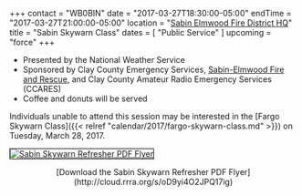 +++
contact = "WB0BIN"
date = "2017-03-27T18:30:00-05:00"
endTime = "2017-03-27T21:00:00-05:00"
location = "[Sabin Elmwood Fire District HQ](/places/sabin-elmwood-fire-district-headquarters)"
title = "Sabin Skywarn Class"
dates = [ "Public Service" ]
upcoming = "force"
+++
* Presented by the National Weather Service
* Sponsored by Clay County Emergency Services, [Sabin-Elmwood Fire and Rescue](http://www.sabin-elmwoodfire.com/), and Clay County Amateur Radio Emergency Services (CCARES)
* Coffee and donuts will be served

Individuals unable to attend this session may be interested in the
[Fargo Skywarn Class]({{< relref "calendar/2017/fargo-skywarn-class.md" >}})
on Tuesday, March 28, 2017.

<a data-flickr-embed="true"  href="http://cloud.rrra.org/s/oD9yi4O2JPQ17ig" title="Download the Sabin Skywarn Refresher PDF Flyer"><img src="https://c1.staticflickr.com/1/631/32557003916_b38e78b513_z.jpg" style="border:1px solid black" alt="Sabin Skywarn Refresher PDF Flyer"></a><script async src="//embedr.flickr.com/assets/client-code.js" charset="utf-8"></script>
<div style="text-align: center;">[Download the Sabin Skywarn Refresher PDF Flyer](http://cloud.rrra.org/s/oD9yi4O2JPQ17ig)</div>
